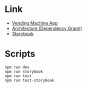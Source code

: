 # Link

- [Vending Machine App](https://tkntkn.github.io/clean-architecture-vending-machine/app)
- [Architecture (Dependency Graph)](https://tkntkn.github.io/clean-architecture-vending-machine/architecture)
- [Storybook](https://tkntkn.github.io/clean-architecture-vending-machine/storybook)

# Scripts

```
npm run dev
npm run storybook
npm run test
npm run test-storybook
```
